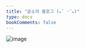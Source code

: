```yaml
---
title: "윤소의 블로그 (๑˘ ᵕ˘๑)"
type: docs
bookComments: false
---
```


![image](https://github.com/user-attachments/assets/6c260e90-81c1-4f4f-9a73-dd227cb27eaa)
